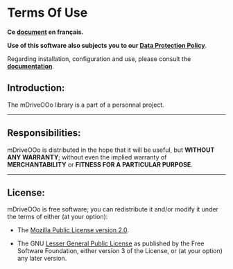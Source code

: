 # Terms Of Use

**Ce [document][1] en français.**

**Use of this software also subjects you to our [Data Protection Policy][2]**.

Regarding installation, configuration and use,
please consult the **[documentation][3]**.

## Introduction:

The mDriveOOo library is a part of a personnal project.

___
## Responsibilities:

mDriveOOo is distributed in the hope that it will be useful,
but **WITHOUT ANY WARRANTY**; without even the implied warranty of
**MERCHANTABILITY** or **FITNESS FOR A PARTICULAR PURPOSE**.

___
## License:

mDriveOOo is free software; you can redistribute it and/or
modify it under the terms of either (at your option):

- The [Mozilla Public License version 2.0][4].

- The GNU [Lesser General Public License][5] as published by the Free Software
Foundation, either version 3 of the License, or (at your option) any later version.

[1]: <https://prrvchr.github.io/mDriveOOo/source/mDriveOOo/registration/TermsOfUse_fr>
[2]: <https://prrvchr.github.io/mDriveOOo/source/mDriveOOo/registration/PrivacyPolicy_en>
[3]: <https://prrvchr.github.io/mDriveOOo/>
[4]: <http://mozilla.org/MPL/2.0/>
[5]: <http://www.gnu.org/licenses/lgpl-3.0.html>
